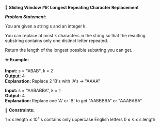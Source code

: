 **🧠 Sliding Window #9: Longest Repeating Character Replacement**

**_Problem Statement:_**

You are given a string s and an integer k.

You can replace at most k characters in the string so that the resulting substring contains only one distinct letter repeated.

Return the length of the longest possible substring you can get.

**✳️ Example:**

**Input:** s = "ABAB", k = 2  
**Output:** 4  
**Explanation:** Replace 2 'B's with 'A's → "AAAA"

**Input:** s = "AABABBA", k = 1  
**Output:** 4  
**Explanation:** Replace one 'A' or 'B' to get "AABBBBA" or "AAABABA"


**🚧 Constraints:**

1 ≤ s.length ≤ 10⁵
s contains only uppercase English letters
0 ≤ k ≤ s.length